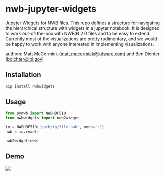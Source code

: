 # nwb-jupyter-widgets
Jupyter Widgets for NWB files. This repo defines a structure for navigating the hierarchical structure with widgets in a jupyter notebook. It is designed to work out-of-the-box with NWB:N 2.0 files and to be easy to extend. Currently most of the visualizations are pretty rudimentary, and we would be happy to work with anyone interested in implementing visualizations.

authors: Matt McCormick (matt.mccormick@kitware.com) and Ben Dichter (bdichter@lbl.gov)


## Installation
```bash
pip install nwbwidgets
```

## Usage
```python
from pynwb import NWBHDF5IO
from nwbwidgets import nwb2widget

io = NWBHDF5IO('path/to/file.nwb', mode='r')
nwb = io.read()

nwb2widget(nwb)
```

## Demo
![](https://drive.google.com/uc?export=download&id=1JtI2KtT8MielIMvvtgxRzFfBTdc41LiE)
